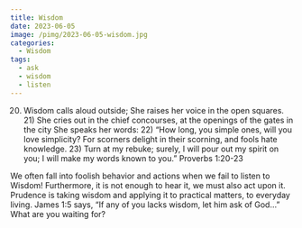 ```yaml
---
title: Wisdom
date: 2023-06-05
image: /pimg/2023-06-05-wisdom.jpg
categories:
  - Wisdom
tags:
  - ask
  - wisdom
  - listen
---
```


20) Wisdom calls aloud outside; She raises her voice in the open squares. 21) She cries out in the chief concourses, at the openings of the gates in the city She speaks her words: 22) “How long, you simple ones, will you love simplicity? For scorners delight in their scorning, and fools hate knowledge. 23) Turn at my rebuke; surely, I will pour out my spirit on you; I will make my words known to you.” Proverbs 1:20-23

We often fall into foolish behavior and actions when we fail to listen to Wisdom! Furthermore, it is not enough to hear it, we must also act upon it. Prudence is taking wisdom and applying it to practical matters, to everyday living. James 1:5 says, “If any of you lacks wisdom, let him ask of God…” What are you waiting for?



